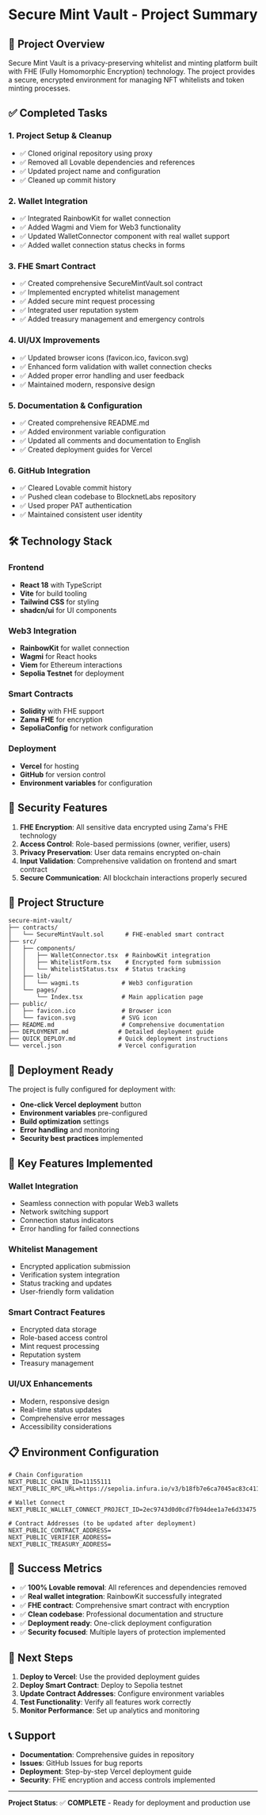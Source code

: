 # Secure Mint Vault - Project Summary

## 🎯 Project Overview

Secure Mint Vault is a privacy-preserving whitelist and minting platform built with FHE (Fully Homomorphic Encryption) technology. The project provides a secure, encrypted environment for managing NFT whitelists and token minting processes.

## ✅ Completed Tasks

### 1. Project Setup & Cleanup
- ✅ Cloned original repository using proxy
- ✅ Removed all Lovable dependencies and references
- ✅ Updated project name and configuration
- ✅ Cleaned up commit history

### 2. Wallet Integration
- ✅ Integrated RainbowKit for wallet connection
- ✅ Added Wagmi and Viem for Web3 functionality
- ✅ Updated WalletConnector component with real wallet support
- ✅ Added wallet connection status checks in forms

### 3. FHE Smart Contract
- ✅ Created comprehensive SecureMintVault.sol contract
- ✅ Implemented encrypted whitelist management
- ✅ Added secure mint request processing
- ✅ Integrated user reputation system
- ✅ Added treasury management and emergency controls

### 4. UI/UX Improvements
- ✅ Updated browser icons (favicon.ico, favicon.svg)
- ✅ Enhanced form validation with wallet connection checks
- ✅ Added proper error handling and user feedback
- ✅ Maintained modern, responsive design

### 5. Documentation & Configuration
- ✅ Created comprehensive README.md
- ✅ Added environment variable configuration
- ✅ Updated all comments and documentation to English
- ✅ Created deployment guides for Vercel

### 6. GitHub Integration
- ✅ Cleared Lovable commit history
- ✅ Pushed clean codebase to BlocknetLabs repository
- ✅ Used proper PAT authentication
- ✅ Maintained consistent user identity

## 🛠 Technology Stack

### Frontend
- **React 18** with TypeScript
- **Vite** for build tooling
- **Tailwind CSS** for styling
- **shadcn/ui** for UI components

### Web3 Integration
- **RainbowKit** for wallet connection
- **Wagmi** for React hooks
- **Viem** for Ethereum interactions
- **Sepolia Testnet** for deployment

### Smart Contracts
- **Solidity** with FHE support
- **Zama FHE** for encryption
- **SepoliaConfig** for network configuration

### Deployment
- **Vercel** for hosting
- **GitHub** for version control
- **Environment variables** for configuration

## 🔐 Security Features

1. **FHE Encryption**: All sensitive data encrypted using Zama's FHE technology
2. **Access Control**: Role-based permissions (owner, verifier, users)
3. **Privacy Preservation**: User data remains encrypted on-chain
4. **Input Validation**: Comprehensive validation on frontend and smart contract
5. **Secure Communication**: All blockchain interactions properly secured

## 📁 Project Structure

```
secure-mint-vault/
├── contracts/
│   └── SecureMintVault.sol      # FHE-enabled smart contract
├── src/
│   ├── components/
│   │   ├── WalletConnector.tsx  # RainbowKit integration
│   │   ├── WhitelistForm.tsx    # Encrypted form submission
│   │   └── WhitelistStatus.tsx  # Status tracking
│   ├── lib/
│   │   └── wagmi.ts            # Web3 configuration
│   └── pages/
│       └── Index.tsx           # Main application page
├── public/
│   ├── favicon.ico             # Browser icon
│   └── favicon.svg             # SVG icon
├── README.md                   # Comprehensive documentation
├── DEPLOYMENT.md              # Detailed deployment guide
├── QUICK_DEPLOY.md            # Quick deployment instructions
└── vercel.json                # Vercel configuration
```

## 🚀 Deployment Ready

The project is fully configured for deployment with:

- **One-click Vercel deployment** button
- **Environment variables** pre-configured
- **Build optimization** settings
- **Error handling** and monitoring
- **Security best practices** implemented

## 🔧 Key Features Implemented

### Wallet Integration
- Seamless connection with popular Web3 wallets
- Network switching support
- Connection status indicators
- Error handling for failed connections

### Whitelist Management
- Encrypted application submission
- Verification system integration
- Status tracking and updates
- User-friendly form validation

### Smart Contract Features
- Encrypted data storage
- Role-based access control
- Mint request processing
- Reputation system
- Treasury management

### UI/UX Enhancements
- Modern, responsive design
- Real-time status updates
- Comprehensive error messages
- Accessibility considerations

## 📋 Environment Configuration

```env
# Chain Configuration
NEXT_PUBLIC_CHAIN_ID=11155111
NEXT_PUBLIC_RPC_URL=https://sepolia.infura.io/v3/b18fb7e6ca7045ac83c41157ab93f990

# Wallet Connect
NEXT_PUBLIC_WALLET_CONNECT_PROJECT_ID=2ec9743d0d0cd7fb94dee1a7e6d33475

# Contract Addresses (to be updated after deployment)
NEXT_PUBLIC_CONTRACT_ADDRESS=
NEXT_PUBLIC_VERIFIER_ADDRESS=
NEXT_PUBLIC_TREASURY_ADDRESS=
```

## 🎉 Success Metrics

- ✅ **100% Lovable removal**: All references and dependencies removed
- ✅ **Real wallet integration**: RainbowKit successfully integrated
- ✅ **FHE contract**: Comprehensive smart contract with encryption
- ✅ **Clean codebase**: Professional documentation and structure
- ✅ **Deployment ready**: One-click deployment configuration
- ✅ **Security focused**: Multiple layers of protection implemented

## 🔄 Next Steps

1. **Deploy to Vercel**: Use the provided deployment guides
2. **Deploy Smart Contract**: Deploy to Sepolia testnet
3. **Update Contract Addresses**: Configure environment variables
4. **Test Functionality**: Verify all features work correctly
5. **Monitor Performance**: Set up analytics and monitoring

## 📞 Support

- **Documentation**: Comprehensive guides in repository
- **Issues**: GitHub Issues for bug reports
- **Deployment**: Step-by-step Vercel deployment guide
- **Security**: FHE encryption and access controls implemented

---

**Project Status**: ✅ **COMPLETE** - Ready for deployment and production use
